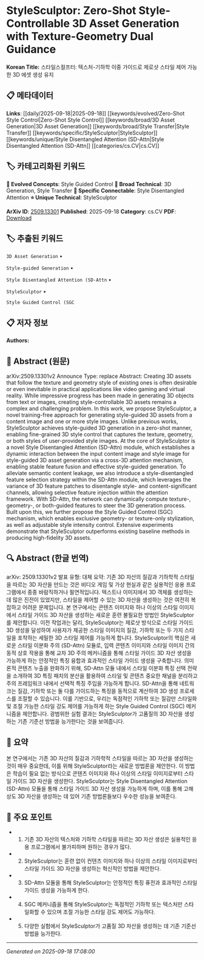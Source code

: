 
# StyleSculptor: Zero-Shot Style-Controllable 3D Asset Generation with Texture-Geometry Dual Guidance

**Korean Title:** 스타일스컬프터: 텍스처-기하학 이중 가이드로 제로샷 스타일 제어 가능한 3D 에셋 생성 유지

## 📋 메타데이터

**Links**: [[daily/2025-09-18|2025-09-18]] [[keywords/evolved/Zero-Shot Style Control|Zero-Shot Style Control]] [[keywords/broad/3D Asset Generation|3D Asset Generation]] [[keywords/broad/Style Transfer|Style Transfer]] [[keywords/specific/StyleSculptor|StyleSculptor]] [[keywords/unique/Style Disentangled Attention (SD-Attn|Style Disentangled Attention (SD-Attn]] [[categories/cs.CV|cs.CV]]

## 🏷️ 카테고리화된 키워드
**🚀 Evolved Concepts**: Style Guided Control
**🔬 Broad Technical**: 3D Generation, Style Transfer
**🔗 Specific Connectable**: Style Disentangled Attention
**⭐ Unique Technical**: StyleSculptor

**ArXiv ID**: [2509.13301](https://arxiv.org/abs/2509.13301)
**Published**: 2025-09-18
**Category**: cs.CV
**PDF**: [Download](https://arxiv.org/pdf/2509.13301.pdf)


## 🏷️ 추출된 키워드



`3D Asset Generation` • 

`Style-guided Generation` • 

`Style Disentangled Attention (SD-Attn` • 

`StyleSculptor` • 

`Style Guided Control (SGC`



## 📋 저자 정보

**Authors:** 

## 📄 Abstract (원문)

arXiv:2509.13301v2 Announce Type: replace 
Abstract: Creating 3D assets that follow the texture and geometry style of existing ones is often desirable or even inevitable in practical applications like video gaming and virtual reality. While impressive progress has been made in generating 3D objects from text or images, creating style-controllable 3D assets remains a complex and challenging problem. In this work, we propose StyleSculptor, a novel training-free approach for generating style-guided 3D assets from a content image and one or more style images. Unlike previous works, StyleSculptor achieves style-guided 3D generation in a zero-shot manner, enabling fine-grained 3D style control that captures the texture, geometry, or both styles of user-provided style images. At the core of StyleSculptor is a novel Style Disentangled Attention (SD-Attn) module, which establishes a dynamic interaction between the input content image and style image for style-guided 3D asset generation via a cross-3D attention mechanism, enabling stable feature fusion and effective style-guided generation. To alleviate semantic content leakage, we also introduce a style-disentangled feature selection strategy within the SD-Attn module, which leverages the variance of 3D feature patches to disentangle style- and content-significant channels, allowing selective feature injection within the attention framework. With SD-Attn, the network can dynamically compute texture-, geometry-, or both-guided features to steer the 3D generation process. Built upon this, we further propose the Style Guided Control (SGC) mechanism, which enables exclusive geometry- or texture-only stylization, as well as adjustable style intensity control. Extensive experiments demonstrate that StyleSculptor outperforms existing baseline methods in producing high-fidelity 3D assets.

## 🔍 Abstract (한글 번역)

arXiv: 2509.13301v2 발표 유형: 대체
요약: 기존 3D 자산의 질감과 기하학적 스타일을 따르는 3D 자산을 만드는 것은 비디오 게임 및 가상 현실과 같은 실용적인 응용 프로그램에서 종종 바람직하거나 필연적입니다. 텍스트나 이미지에서 3D 객체를 생성하는 데 많은 진전이 있었지만, 스타일을 제어할 수 있는 3D 자산을 생성하는 것은 여전히 복잡하고 어려운 문제입니다. 본 연구에서는 콘텐츠 이미지와 하나 이상의 스타일 이미지에서 스타일 가이드 3D 자산을 생성하는 새로운 훈련 불필요한 방법인 StyleSculptor를 제안합니다. 이전 작업과는 달리, StyleSculptor는 제로샷 방식으로 스타일 가이드 3D 생성을 달성하여 사용자가 제공한 스타일 이미지의 질감, 기하학 또는 두 가지 스타일을 포착하는 세밀한 3D 스타일 제어를 가능하게 합니다. StyleSculptor의 핵심은 새로운 스타일 이분화 주의 (SD-Attn) 모듈로, 입력 콘텐츠 이미지와 스타일 이미지 간의 동적 상호 작용을 통해 교차 3D 주의 메커니즘을 통해 스타일 가이드 3D 자산 생성을 가능하게 하는 안정적인 특징 융합과 효과적인 스타일 가이드 생성을 구축합니다. 의미론적 콘텐츠 누출을 완화하기 위해, SD-Attn 모듈 내에서 스타일 이분화 특징 선택 전략을 소개하여 3D 특징 패치의 분산을 활용하여 스타일 및 콘텐츠 중요한 채널을 분리하고 주의 프레임워크 내에서 선택적 특징 주입을 가능하게 합니다. SD-Attn을 통해 네트워크는 질감, 기하학 또는 둘 다를 가이드하는 특징을 동적으로 계산하여 3D 생성 프로세스를 조절할 수 있습니다. 이를 기반으로, 우리는 독점적인 기하학 또는 질감만 스타일화 및 조절 가능한 스타일 강도 제어를 가능하게 하는 Style Guided Control (SGC) 메커니즘을 제안합니다. 광범위한 실험 결과는 StyleSculptor가 고품질의 3D 자산을 생성하는 기존 기준선 방법을 능가한다는 것을 보여줍니다.

## 📝 요약

본 연구에서는 기존 3D 자산의 질감과 기하학적 스타일을 따르는 3D 자산을 생성하는 것이 매우 중요한데, 이를 위해 StyleSculptor라는 새로운 방법론을 제안한다. 이 방법은 학습이 필요 없는 방식으로 콘텐츠 이미지와 하나 이상의 스타일 이미지로부터 스타일 가이드 3D 자산을 생성한다. StyleSculptor는 Style Disentangled Attention (SD-Attn) 모듈을 통해 스타일 가이드 3D 자산 생성을 가능하게 하며, 이를 통해 고해상도 3D 자산을 생성하는 데 있어 기존 방법론들보다 우수한 성능을 보여준다.

## 🎯 주요 포인트


- 1. 기존 3D 자산의 텍스처와 기하학 스타일을 따르는 3D 자산 생성은 실용적인 응용 프로그램에서 불가피하며 원하는 경우가 많다.

- 2. StyleSculptor는 훈련 없이 컨텐츠 이미지와 하나 이상의 스타일 이미지로부터 스타일 가이드 3D 자산을 생성하는 혁신적인 방법을 제안한다.

- 3. SD-Attn 모듈을 통해 StyleSculptor는 안정적인 특징 퓨전과 효과적인 스타일 가이드 생성을 가능하게 한다.

- 4. SGC 메커니즘을 통해 StyleSculptor는 독점적인 기하학 또는 텍스처만 스타일화할 수 있으며 조절 가능한 스타일 강도 제어도 가능하다.

- 5. 다양한 실험에서 StyleSculptor가 고품질 3D 자산을 생성하는 데 기존 기준선 방법을 능가한다.


---

*Generated on 2025-09-18 17:08:00*